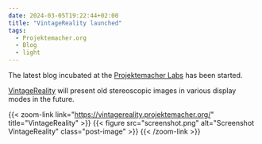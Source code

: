 ```yaml
---
date: 2024-03-05T19:22:44+02:00
title: "VintageReality launched"
tags:
  - Projektemacher.org
  - Blog
  - light
---
```


The latest blog incubated at the [Projektemacher Labs](https://labs.projektemacher.org/) has been started.

<!--more-->

[VintageReality](https://vintagereality.projektemacher.org/) will present old stereoscopic images in various display modes in the future.

{{< zoom-link link="https://vintagereality.projektemacher.org/" title="VintageReality" >}}
    {{< figure src="screenshot.png" alt="Screenshot VintageReality" class="post-image" >}}
{{< /zoom-link >}}
